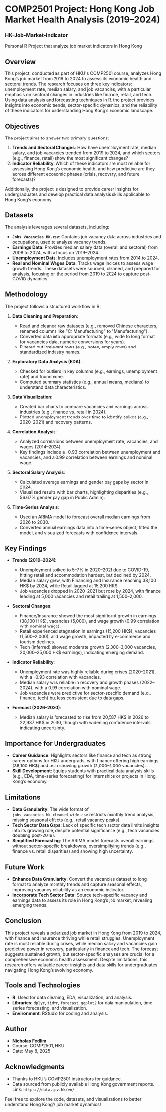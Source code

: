 # COMP2501 Project: Hong Kong Job Market Health Analysis (2019–2024)
### HK-Job-Market-Indicator
Personal R Project that analyze job market indicators in Hong Kong

## Overview
This project, conducted as part of HKU's COMP2501 course, analyzes Hong Kong’s job market from 2019 to 2024 to assess its economic health and sectoral trends. The research focuses on three key indicators: unemployment rate, median salary, and job vacancies, with a particular emphasis on sectoral changes in industries like finance, retail, and tech. Using data analysis and forecasting techniques in R, the project provides insights into economic trends, sector-specific dynamics, and the reliability of these indicators for understanding Hong Kong’s economic landscape.

## Objectives
The project aims to answer two primary questions:
1. **Trends and Sectoral Changes**: How have unemployment rate, median salary, and job vacancies trended from 2019 to 2024, and which sectors (e.g., finance, retail) show the most significant changes?
2. **Indicator Reliability**: Which of these indicators are most reliable for assessing Hong Kong’s economic health, and how predictive are they across different economic phases (crisis, recovery, and future forecasts)?

Additionally, the project is designed to provide career insights for undergraduates and develop practical data analysis skills applicable to Hong Kong’s economy.

## Datasets
The analysis leverages several datasets, including:
- **`Jobs Vacancies HK.csv`**: Contains job vacancy data across industries and occupations, used to analyze vacancy trends.
- **Earnings Data**: Provides median salary data (overall and sectoral) from 2008 to 2024, with a focus on 2019–2024.
- **Unemployment Data**: Includes unemployment rates from 2014 to 2024.
- **Real and Nominal Wages Data**: Tracks wage indices to assess wage growth trends.
These datasets were sourced, cleaned, and prepared for analysis, focusing on the period from 2019 to 2024 to capture post-COVID dynamics.

## Methodology
The project follows a structured workflow in R:
1. **Data Cleaning and Preparation**:
   - Read and cleaned raw datasets (e.g., removed Chinese characters, renamed columns like "C: Manufacturing" to "Manufacturing").
   - Converted data into appropriate formats (e.g., wide to long format for vacancies data, numeric conversions for years).
   - Filtered out irrelevant rows (e.g., notes, empty rows) and standardized industry names.

2. **Exploratory Data Analysis (EDA)**:
   - Checked for outliers in key columns (e.g., earnings, unemployment rate) and found none.
   - Computed summary statistics (e.g., annual means, medians) to understand data characteristics.

3. **Data Visualization**:
   - Created bar charts to compare vacancies and earnings across industries (e.g., finance vs. retail in 2024).
   - Plotted unemployment trends over time to identify spikes (e.g., 2020–2021) and recovery patterns.

4. **Correlation Analysis**:
   - Analyzed correlations between unemployment rate, vacancies, and wages (2014–2024).
   - Key findings include a -0.93 correlation between unemployment and vacancies, and a 0.99 correlation between earnings and nominal wage.

5. **Sectoral Salary Analysis**:
   - Calculated average earnings and gender pay gaps by sector in 2024.
   - Visualized results with bar charts, highlighting disparities (e.g., 56.67% gender pay gap in Public Admin).

6. **Time-Series Analysis**:
   - Used an ARIMA model to forecast overall median earnings from 2026 to 2030.
   - Converted annual earnings data into a time-series object, fitted the model, and visualized forecasts with confidence intervals.

## Key Findings
- **Trends (2019–2024)**:
  - Unemployment spiked to 5–7% in 2020–2021 due to COVID-19, hitting retail and accommodation hardest, but declined by 2024.
  - Median salary grew, with Financing and Insurance reaching 38,100 HK$ by 2024, while Retail lagged at 15,200 HK$.
  - Job vacancies dropped in 2020–2021 but rose by 2024, with finance leading at 5,000 vacancies and retail trailing at 1,500–2,000.

- **Sectoral Changes**:
  - Finance/Insurance showed the most significant growth in earnings (38,100 HK$), vacancies (5,000), and wage growth (0.99 correlation with nominal wage).
  - Retail experienced stagnation in earnings (15,200 HK$), vacancies (1,500–2,000), and wage growth, impacted by e-commerce and tourism declines.
  - Tech (inferred) showed moderate growth (2,000–3,000 vacancies, 20,000–25,000 HK$ earnings), indicating emerging demand.

- **Indicator Reliability**:
  - Unemployment rate was highly reliable during crises (2020–2021), with a -0.93 correlation with vacancies.
  - Median salary was reliable in recovery and growth phases (2022–2024), with a 0.99 correlation with nominal wage.
  - Job vacancies were predictive for sector-specific demand (e.g., finance, tech) but less consistent due to data gaps.

- **Forecast (2026–2030)**:
  - Median salary is forecasted to rise from 20,587 HK$ in 2026 to 22,937 HK$ in 2030, though with widening confidence intervals indicating uncertainty.

## Importance for Undergraduates
- **Career Guidance**: Highlights sectors like finance and tech as strong career options for HKU undergrads, with finance offering high earnings (38,100 HK$) and tech showing growth (2,000–3,000 vacancies).
- **Skill Development**: Equips students with practical data analysis skills (e.g., EDA, time-series forecasting) for internships or projects in Hong Kong’s economy.

## Limitations
- **Data Granularity**: The wide format of `jobs_vacancies_hk_cleaned_wide.csv` restricts monthly trend analysis, missing seasonal effects (e.g., retail vacancy peaks).
- **Tech Sector Data Gaps**: Lack of specific tech sector data limits insights into its growing role, despite potential significance (e.g., tech vacancies doubling post-2019).
- **Simplified Forecasting**: The ARIMA model forecasts overall earnings without sector-specific breakdowns, oversimplifying trends (e.g., finance vs. retail disparities) and showing high uncertainty.

## Future Work
- **Enhance Data Granularity**: Convert the vacancies dataset to long format to analyze monthly trends and capture seasonal effects, improving vacancy reliability as an economic indicator.
- **Incorporate Tech Sector Data**: Source tech-specific vacancy and earnings data to assess its role in Hong Kong’s job market, revealing emerging trends.

## Conclusion
This project reveals a polarized job market in Hong Kong from 2019 to 2024, with finance and insurance thriving while retail struggles. Unemployment rate is most reliable during crises, while median salary and vacancies gain predictive power in recovery, particularly in finance and tech. The forecast suggests sustained growth, but sector-specific analyses are crucial for a comprehensive economic health assessment. Despite limitations, this research offers valuable career insights and data skills for undergraduates navigating Hong Kong’s evolving economy.

## Tools and Technologies
- **R**: Used for data cleaning, EDA, visualization, and analysis.
- **Libraries**: `dplyr`, `tidyr`, `forecast`, `ggplot2` for data manipulation, time-series forecasting, and visualization.
- **Environment**: RStudio for coding and analysis.

## Author
- **Nicholas Fedlim**  
- Course: COMP2501, HKU  
- Date: May 8, 2025

## Acknowledgments
- Thanks to HKU’s COMP2501 instructors for guidance.
- Data sourced from publicly available Hong Kong government reports. Link: `https://data.gov.hk/en/`

Feel free to explore the code, datasets, and visualizations to better understand Hong Kong’s job market dynamics!
